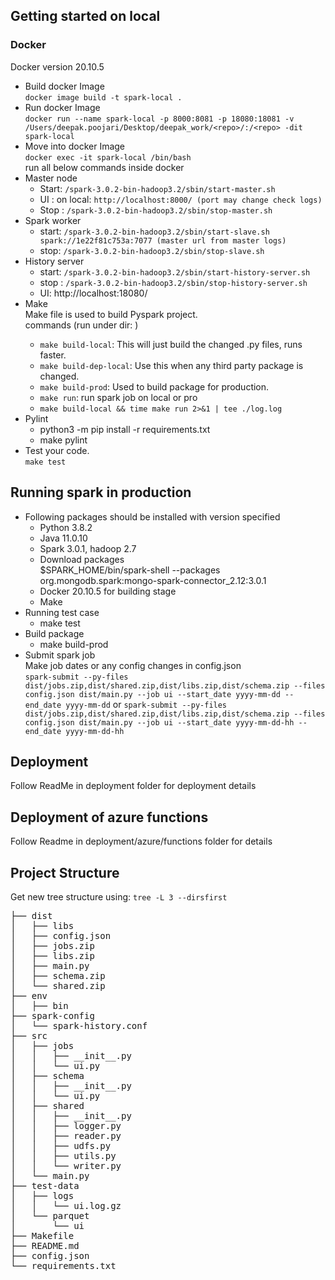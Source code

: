 ## Getting started on local

### Docker

Docker version 20.10.5

- Build docker Image </br>
  `docker image build -t spark-local .`
- Run docker Image </br>
  `docker run --name spark-local -p 8000:8081 -p 18080:18081 -v /Users/deepak.poojari/Desktop/deepak_work/<repo>/:/<repo> -dit spark-local`
- Move into docker Image </br>
  `docker exec -it spark-local /bin/bash`</br>
  run all below commands inside docker
- Master node
  - Start: `/spark-3.0.2-bin-hadoop3.2/sbin/start-master.sh`
  - UI : on local: `http://localhost:8000/ (port may change check logs)`
  - Stop : `/spark-3.0.2-bin-hadoop3.2/sbin/stop-master.sh`
- Spark worker
  - start: `/spark-3.0.2-bin-hadoop3.2/sbin/start-slave.sh spark://1e22f81c753a:7077 (master url from master logs)`
  - stop: `/spark-3.0.2-bin-hadoop3.2/sbin/stop-slave.sh`
- History server </br>
  - start: `/spark-3.0.2-bin-hadoop3.2/sbin/start-history-server.sh`
  - stop : `/spark-3.0.2-bin-hadoop3.2/sbin/stop-history-server.sh`
  - UI: http://localhost:18080/
- Make</br>
  Make file is used to build Pyspark project.</br>
  commands (run under dir: <repo>)
  - `make build-local`: This will just build the changed .py files, runs faster.
  - `make build-dep-local`: Use this when any third party package is changed.
  - `make build-prod`: Used to build package for production.
  - `make run`: run spark job on local or pro
  - `make build-local && time make run 2>&1 | tee ./log.log`
- Pylint
  - python3 -m pip install -r requirements.txt
  - make pylint
- Test your code.</br>
  `make test`

## Running spark in production

- Following packages should be installed with version specified
  - Python 3.8.2
  - Java 11.0.10
  - Spark 3.0.1, hadoop 2.7
  - Download packages</br>
    $SPARK_HOME/bin/spark-shell --packages org.mongodb.spark:mongo-spark-connector_2.12:3.0.1
  - Docker 20.10.5 for building stage
  - Make
- Running test case
  - make test
- Build package
  - make build-prod
- Submit spark job </br>
  Make job dates or any config changes in config.json</br>
  `spark-submit --py-files dist/jobs.zip,dist/shared.zip,dist/libs.zip,dist/schema.zip --files config.json dist/main.py --job ui --start_date yyyy-mm-dd --end_date yyyy-mm-dd`
  or
  `spark-submit --py-files dist/jobs.zip,dist/shared.zip,dist/libs.zip,dist/schema.zip --files config.json dist/main.py --job ui --start_date yyyy-mm-dd-hh --end_date yyyy-mm-dd-hh`

## Deployment

Follow ReadMe in deployment folder for deployment details

## Deployment of azure functions

Follow Readme in deployment/azure/functions folder for details

## Project Structure

Get new tree structure using: `tree -L 3 --dirsfirst`

<pre>
├── dist
│   ├── libs
│   ├── config.json
│   ├── jobs.zip
│   ├── libs.zip
│   ├── main.py
│   ├── schema.zip
│   └── shared.zip
├── env
│   ├── bin
├── spark-config
│   └── spark-history.conf
├── src
│   ├── jobs
│   │   ├── __init__.py
│   │   └── ui.py
│   ├── schema
│   │   ├── __init__.py
│   │   └── ui.py
│   ├── shared
│   │   ├── __init__.py
│   │   ├── logger.py
│   │   ├── reader.py
│   │   ├── udfs.py
│   │   ├── utils.py
│   │   └── writer.py
│   └── main.py
├── test-data
│   ├── logs
│   │   └── ui.log.gz
│   └── parquet
│       └── ui
├── Makefile
├── README.md
├── config.json
└── requirements.txt
</pre>
